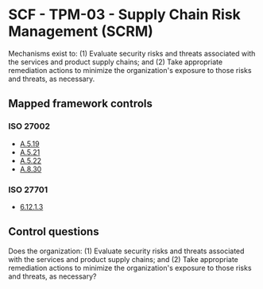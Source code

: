 # SCF - TPM-03 - Supply Chain Risk Management (SCRM)
Mechanisms exist to:
(1) Evaluate security risks and threats associated with the services and product supply chains; and
(2) Take appropriate remediation actions to minimize the organization's exposure to those risks and threats, as necessary.
## Mapped framework controls
### ISO 27002
- [A.5.19](../iso27002/a-5.md#a519)
- [A.5.21](../iso27002/a-5.md#a521)
- [A.5.22](../iso27002/a-5.md#a522)
- [A.8.30](../iso27002/a-8.md#a830)
  
### ISO 27701
- [6.12.1.3](../iso27701/61213.md)
  
## Control questions
Does the organization:
(1) Evaluate security risks and threats associated with the services and product supply chains; and
(2) Take appropriate remediation actions to minimize the organization's exposure to those risks and threats, as necessary?
  